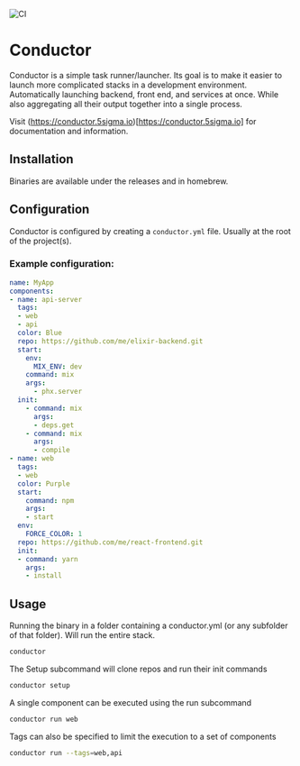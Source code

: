 ![CI](https://github.com/5Sigma/conductor/workflows/CI/badge.svg)

# Conductor

Conductor is a simple task runner/launcher. Its goal is to make it easier to launch more complicated stacks in a development environment. Automatically launching backend, front end, and services at once. While also aggregating all their output together into a single process.

Visit (https://conductor.5sigma.io)[https://conductor.5sigma.io] for documentation and information.

## Installation

Binaries are available under the releases and in homebrew.


## Configuration

Conductor is configured by creating a `conductor.yml` file. Usually at the root of the project(s).


### Example configuration:

``` yaml
name: MyApp
components: 
- name: api-server
  tags: 
  - web
  - api
  color: Blue
  repo: https://github.com/me/elixir-backend.git
  start:
    env:
      MIX_ENV: dev
    command: mix
    args: 
      - phx.server
  init:
    - command: mix 
      args: 
      - deps.get
    - command: mix
      args:
      - compile
- name: web
  tags: 
  - web
  color: Purple
  start:
    command: npm
    args: 
    - start
  env:
    FORCE_COLOR: 1
  repo: https://github.com/me/react-frontend.git
  init:
  - command: yarn
    args: 
    - install


```


## Usage

Running the binary in a folder containing a conductor.yml (or any subfolder of that folder). Will run the entire stack.

``` sh
conductor 
```

The Setup subcommand will clone repos and run their init commands

``` sh
conductor setup
```

A single component can be executed using the run subcommand

``` sh
conductor run web
```


Tags can also be specified to limit the execution to a set of components

``` sh
conductor run --tags=web,api
```
